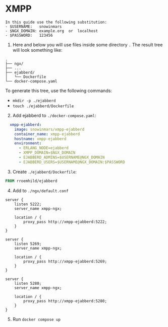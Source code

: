# XMPP

    In this guide use the following substitution:
    - $USERNAME:   snowinmars
    - $NGX_DOMAIN: example.org  or  localhost
    - $PASSWORD:   123456

1. Here and below you will use files inside some directory `.` The result tree will look something like:

```
.
├── ngx/
├── ...
├── ejabberd/
│   └── Dockerfile
└── docker-compose.yaml
```

To generate this tree, use the following commands:

- `mkdir -p ./ejabberd`
- `touch ./ejabberd/Dockerfile`

2. Add ejabberd to `./docker-compose.yaml`:

```yaml
  xmpp-ejabberd:
    image: snowinmars/xmpp-ejabberd
    container_name: xmpp-ejabberd
    hostname: xmpp-ejabberd
    environment:
      - ERLANG_NODE=ejabberd
      - XMPP_DOMAIN=$NGX_DOMAIN
      - EJABBERD_ADMINS=$USERNAME@NGX_DOMAIN
      - EJABBERD_USERS=$USERNAME@NGX_DOMAIN:$PASSWORD
```

3. Create `./ejabberd/Dockerfile`:

```dockerfile
FROM rroemhild/ejabberd
```

4. Add to `./ngx/default.conf`

```nginx
server {
    listen 5222;
    server_name xmpp-ngx;

    location / {
        proxy_pass http://xmpp-ejabberd:5222;
    }
}

server {
    listen 5269;
    server_name xmpp-ngx;

    location / {
        proxy_pass http://xmpp-ejabberd:5269;
    }
}

server {
    listen 5280;
    server_name xmpp-ngx;

    location / {
        proxy_pass http://xmpp-ejabberd:5280;
    }
}
```

5. Run `docker compose up`